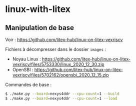 # linux-with-litex

## Manipulation de base

Voir : https://github.com/litex-hub/linux-on-litex-vexriscv

Fichiers à décompresser dans le dossier `images` :

- Noyau Linux : https://github.com/litex-hub/linux-on-litex-vexriscv/files/5753330/linux_2020_12_30.zip
- OpenSBI : https://github.com/litex-hub/linux-on-litex-vexriscv/files/5702162/opensbi_2020_12_15.zip

Commandes de base :

```bash
$ ./make.py --board=nexys4ddr --cpu-count=1 --build
$ ./make.py --board=nexys4ddr --cpu-count=1 --load
```

